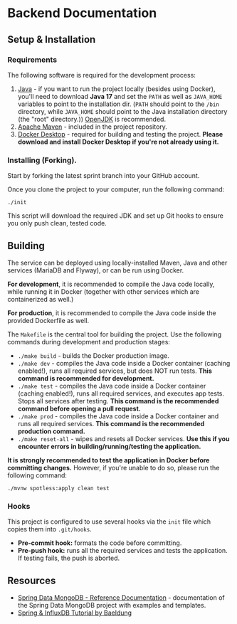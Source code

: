 # Backend Documentation

## Setup & Installation

### Requirements

The following software is required for the development process:

1. [Java](https://openjdk.org/) - if you want to run the project locally (besides using Docker), you'll need to download **Java 17** and set the `PATH` as well as `JAVA_HOME` variables to point to the installation dir. (`PATH` should point to the `/bin` directory, while `JAVA_HOME` should point to the Java installation directory (the "root" directory.)) [OpenJDK](https://openjdk.org/) is recommended.
2. [Apache Maven](https://maven.apache.org/install.html) - included in the project repository.
3. [Docker Desktop](https://www.docker.com/products/docker-desktop/) - required for building and testing the project. **Please download and install Docker Desktop if you're not already using it.**

### Installing (Forking).

Start by forking the latest sprint branch into your GitHub account.

Once you clone the project to your computer, run the following command:

```shell
./init
```

This script will download the required JDK and set up Git hooks to ensure you only push clean, tested code.

## Building

The service can be deployed using locally-installed Maven, Java and other services (MariaDB and Flyway), or can be run using Docker.

**For development**, it is recommended to compile the Java code locally, while running it in Docker (together with other services which are containerized as well.)

**For production**, it is recommended to compile the Java code inside the provided Dockerfile as well.

The `Makefile` is the central tool for building the project. Use the following commands during development and production stages:

- `./make build` - builds the Docker production image.
- `./make dev` - compiles the Java code inside a Docker container (caching enabled!), runs all required services, but does NOT run tests. **This command is recommended for development.**
- `./make test` - compiles the Java code inside a Docker container (caching enabled!), runs all required services, and executes app tests. Stops all services after testing. **This command is the recommended command before opening a pull request.**
- `./make prod` - compiles the Java code inside a Docker container and runs all required services. **This command is the recommended production command.**
- `./make reset-all` - wipes and resets all Docker services. **Use this if you encounter errors in building/running/testing the application.**

**It is strongly recommended to test the application in Docker before committing changes.** However, if you're unable to do so, please run the following command:

```shell
./mvnw spotless:apply clean test
```

### Hooks

This project is configured to use several hooks via the `init` file which copies them into `.git/hooks`.

- **Pre-commit hook:** formats the code before committing.
- **Pre-push hook:** runs all the required services and tests the application. If testing fails, the push is aborted.

## Resources

- [Spring Data MongoDB - Reference Documentation](https://docs.spring.io/spring-data/mongodb/docs/current/reference/html/) - documentation of the Spring Data MongoDB project with examples and templates.
- [Spring & InfluxDB Tutorial by Baeldung](https://www.baeldung.com/java-influxdb)